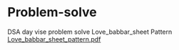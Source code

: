 # Problem-solve
 DSA day vise problem solve
Love_babbar_sheet Pattern
[Love_babbar_sheet_pattern.pdf](https://github.com/LakshyaAgrawal127001/Problem-solve/files/12105490/Love_babbar_sheet_pattern.pdf)
